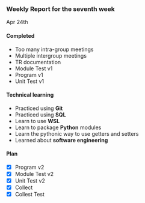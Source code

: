 ### Weekly Report for the seventh week

Apr 24th

#### Completed
- Too many intra-group meetings
- Multiple intergroup meetings
- TR documentation
- Module Test v1
- Program v1
- Unit Test v1

#### Technical learning
- Practiced using **Git**
- Practiced using **SQL**
- Learn to use **WSL**
- Learn to package **Python** modules
- Learn the pythonic way to use getters and setters
- Learned about **software engineering**

#### Plan
- [x] Program v2
- [x] Module Test v2
- [x] Unit Test v2
- [x] Collect
- [x] Collest Test
